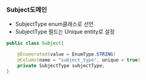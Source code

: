 ### Subject도메인
- SubjectType enum클래스로 선언
- SubjectType 필드는 Unique entity로 설정
```java
public class Subject{

    @Enumerated(value = EnumType.STRING)
    @Column(name = "subject_type", unique = true)
    private SubjectType subjectType;
}
```
